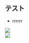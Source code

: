 ## テスト

* rrrrrr

![](../test1.wiki/images/2019-09-1612.34.48.png)  
![](https://github.com/toyozatoryutarou/test1.wiki/images/2019-09-1612.34.48.png)

